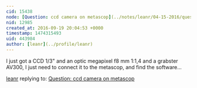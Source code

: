 ```yaml
---
cid: 15438
node: [Question: ccd camera on metascop](../notes/leanr/04-15-2016/question-ccd-camera-on-metascop)
nid: 12985
created_at: 2016-09-19 20:04:53 +0000
timestamp: 1474315493
uid: 443984
author: [leanr](../profile/leanr)
---
```


I just got a CCD 1/3" and an optic megapixel f8 mm 1:1,4 and a grabster AV300, I just need to connect it to the metascop, and find the software...

[leanr](../profile/leanr) replying to: [Question: ccd camera on metascop](../notes/leanr/04-15-2016/question-ccd-camera-on-metascop)

